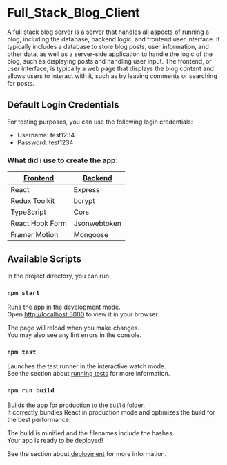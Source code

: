 # Full_Stack_Blog_Client

A full stack blog server is a server that handles all aspects of running a blog, including the database, backend logic, and frontend user interface. It typically includes a database to store blog posts, user information, and other data, as well as a server-side application to handle the logic of the blog, such as displaying posts and handling user input. The frontend, or user interface, is typically a web page that displays the blog content and allows users to interact with it, such as by leaving comments or searching for posts.

## Default Login Credentials

For testing purposes, you can use the following login credentials:
- Username: test1234
- Password: test1234

### What did i use to create the app:
 [Frontend](https://github.com/zazazaza4/Full_Stack_Blog_Client) | [Backend](https://github.com/zazazaza4/Full_Stack_Blog_Server)
------------- | -------------
React  | Express
Redux Toolkit  |  bcrypt
TypeScript  |  Cors
React Hook Form   |  Jsonwebtoken
Framer Motion   |  Mongoose

## Available Scripts

In the project directory, you can run:

### `npm start`

Runs the app in the development mode.\
Open [http://localhost:3000](http://localhost:3000) to view it in your browser.

The page will reload when you make changes.\
You may also see any lint errors in the console.

### `npm test`

Launches the test runner in the interactive watch mode.\
See the section about [running tests](https://facebook.github.io/create-react-app/docs/running-tests) for more information.

### `npm run build`

Builds the app for production to the `build` folder.\
It correctly bundles React in production mode and optimizes the build for the best performance.

The build is minified and the filenames include the hashes.\
Your app is ready to be deployed!

See the section about [deployment](https://facebook.github.io/create-react-app/docs/deployment) for more information.

